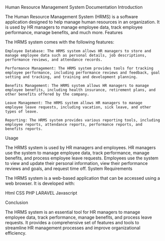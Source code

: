 Human Resource Management System Documentation
Introduction

The Human Resource Management System (HRMS) is a software application designed to help manage human resources in an organization. It is used by HR managers to manage employee data, track employee performance, manage benefits, and much more.
Features

The HRMS system comes with the following features:

    Employee Database: The HRMS system allows HR managers to store and manage employee data such as personal details, job descriptions, performance reviews, and attendance records.

    Performance Management: The HRMS system provides tools for tracking employee performance, including performance reviews and feedback, goal setting and tracking, and training and development planning.

    Benefits Management: The HRMS system allows HR managers to manage employee benefits, including health insurance, retirement plans, and other benefits offered by the company.

    Leave Management: The HRMS system allows HR managers to manage employee leave requests, including vacation, sick leave, and other types of leave.

    Reporting: The HRMS system provides various reporting tools, including employee reports, attendance reports, performance reports, and benefits reports.

Usage

The HRMS system is used by HR managers and employees. HR managers use the system to manage employee data, track performance, manage benefits, and process employee leave requests. Employees use the system to view and update their personal information, view their performance reviews and goals, and request time off.
System Requirements

The HRMS system is a web-based application that can be accessed using a web browser. It is developed with:

   Html
   CSS
   PHP
   LARAVEL
   Javascript
   

Conclusion

The HRMS system is an essential tool for HR managers to manage employee data, track performance, manage benefits, and process leave requests. It provides a comprehensive set of features and tools to streamline HR management processes and improve organizational efficiency.
